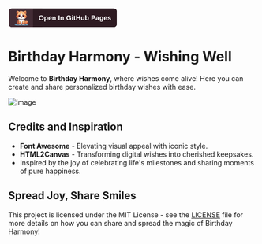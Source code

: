 [![Try Out](https://github.com/ghulammustafa06/hotel_reservation_websites/blob/main/Assets/Images/repo-img.png)](https://ghulammustafa06.github.io/birthday_wishes/)

# Birthday Harmony - Wishing Well

Welcome to **Birthday Harmony**, where wishes come alive! Here you can create and share personalized birthday wishes with ease.

![image](https://github.com/user-attachments/assets/ddbb4374-c1e0-4b99-b11e-11a16947f6ff)


## Credits and Inspiration

- **Font Awesome** - Elevating visual appeal with iconic style.
- **HTML2Canvas** - Transforming digital wishes into cherished keepsakes.
- Inspired by the joy of celebrating life's milestones and sharing moments of pure happiness.

## Spread Joy, Share Smiles

This project is licensed under the MIT License - see the [LICENSE](https://github.com/git/git-scm.com/blob/main/MIT-LICENSE.txt) file for more details on how you can share and spread the magic of Birthday Harmony!

